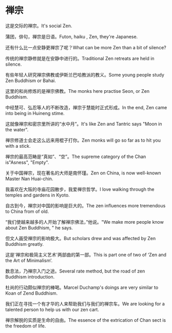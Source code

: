 # 禅宗

<p><span class="chinese">这是交际的禅宗。</span><span class="english">It's social Zen.</span></p>

<p><span class="chinese">蒲团，俳句，禅宗是日语。</span><span class="english">Futon, haiku , Zen, they're Japanese.</span></p>

<p><span class="chinese">还有什么比一点安静更禅宗了呢？</span><span class="english">What can be more Zen than a bit of silence?</span></p>

<p><span class="chinese">传统的禅宗静修就是在安静中进行的。</span><span class="english">Traditional Zen retreats are held in silence.</span></p>

<p><span class="chinese">有些年轻人研究禅宗佛教或伊斯兰巴哈教派的教义。</span><span class="english">Some young people study Zen Buddhism or Bahai.</span></p>

<p><span class="chinese">这里的和尚修炼的是禅宗佛教。</span><span class="english">The monks here practise Seon, or Zen Buddhism.</span></p>

<p><span class="chinese">中经慧可、弘忍等人的不断改造，禅宗于慧能时正式形成。</span><span class="english">In the end, Zen came into being in Huineng stime.</span></p>

<p><span class="chinese">这就像禅宗和密宗里所讲的“水中月”。</span><span class="english">It's like Zen and Tantric says "Moon in the water".</span></p>

<p><span class="chinese">禅宗修道士会走这么远来用棍子打你。</span><span class="english">Zen monks will go so far as to hit you with a stick.</span></p>

<p><span class="chinese">禅宗的最高范畴是“真如”、“空”。</span><span class="english">The supreme category of the Chan is"Asness", "Empty".</span></p>

<p><span class="chinese">关于中国禅宗，现在著名的大师是南怀瑾。</span><span class="english">Zen on China, is now well-known Master Nan Huai-chin.</span></p>

<p><span class="chinese">我喜欢在大阪的寺庙花园散步，我爱禅宗哲学。</span><span class="english">I love walking through the temples and gardens in Kyoto.</span></p>

<p><span class="chinese">自古到今，禅宗对中国的影响是巨大的。</span><span class="english">The zen influences more tremendous to China from of old.</span></p>

<p><span class="chinese">“我们使越来越多的人开始了解禅宗佛法，”他说。</span><span class="english">"We make more people know about Zen Buddhism, " he says.</span></p>

<p><span class="chinese">但文人画受禅宗的影响极大。</span><span class="english">But scholars drew and was affected by Zen Buddhism greatly.</span></p>

<p><span class="chinese">这是'禅宗和极简主义艺术'两部曲的第一部。</span><span class="english">This is part one of two of ‘Zen and the Art of Minimalism’.</span></p>

<p><span class="chinese">数息法，乃禅宗入门之途。</span><span class="english">Several rate method, but the road of zen Buddhism introduction.</span></p>

<p><span class="chinese">杜尚的行动颇似禅宗的棒喝。</span><span class="english">Marcel Duchamp's doings are very similar to Koan of Zend Buddhism.</span></p>

<p><span class="chinese">我们正在寻找一个有才华的人来帮助我们与我们的禅宗车。</span><span class="english">We are looking for a talented person to help us with our zen cart.</span></p>

<p><span class="chinese">禅宗解脱的实质是生命的自由。</span><span class="english">The essence of the extrication of Chan sect is the freedom of life.</span></p>

